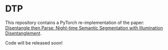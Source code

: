 # DTP
This repository contains a PyTorch re-implementation of the paper: [Disentangle then Parse: Night-time Semantic Segmentation with Illumination Disentanglement](https://arxiv.org/abs/).

Code will be released soon!
